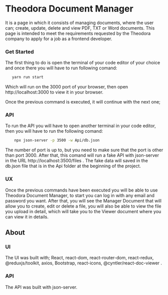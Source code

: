 # Theodora Document Manager

It is a page in which it consists of managing documents, where the user can; create, update, delete and view PDF, TXT or Word documents. This page is intended to meet the requirements requested by the Theodora company to apply for a job as a frontend developer.

### Get Started

The first thing to do is open the terminal of your code editor of your choice and once there you will have to run following comand:

```sh
   yarn run start
```

Which will run on the 3000 port of your browser, then open http://localhost:3000 to view it in your browser.

Once the previous command is executed, it will continue with the next one;

### API

To run the API you will have to open another terminal in your code editor, then you will have to run the following comand:

```sh
    npx json-server -p 3500 -w Api/db.json
```

The number of port is up to, but you need to make sure that the port is other than port 3000. After that, this comand will run a fake API with json-server in the URL http://localhost:3500/files . The fake data will saved in the db.json file that is in the Api folder at the beginning of the project.

### UX

Once the previous commands have been executed you will be able to use Theodora Document Manager, to start you can log in with any email and password you want. After that, you will see the Manager Document that will allow you to create, edit or delete a file, you will also be able to view the file you upload in detail, which will take you to the Viewer document where you can view it in details.

## About

### UI

The UI was built with; React, react-dom, react-router-dom, react-redux, @reduxjs/toolkit, axios, Bootstrap, react-icons, @cyntler/react-doc-viewer .

### API

The API was built with json-server.

